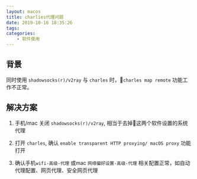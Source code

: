 ```yaml
---
layout: macos
title: charlies代理问题
date: 2019-10-16 18:35:26
tags:
categories:
    - 软件使用
---
```

## 背景

同时使用 `shadowsocks(r)/v2ray` 与 `charles` 时，`charles map remote` 功能工作不正常。

## 解决方案

1. 手机/mac 关闭 `shadowsocks(r)/v2ray`, 相当于去掉这两个软件设置的系统代理

2. 打开 `charles`, 确认 `enable transparent HTTP proxying/ macOS proxy` 功能打开

3. 确认手机`wifi-高级-代理` 或mac `网络偏好设置-高级-代理` 相关配置正常，如自动代理配置、网页代理、安全网页代理